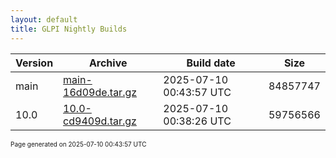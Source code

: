 ```yaml
---
layout: default
title: GLPI Nightly Builds
---
```


Version|Archive|Build date|Size
---|---|---|---
main|[main-16d09de.tar.gz](main-16d09de.tar.gz)|2025-07-10 00:43:57 UTC|84857747
10.0|[10.0-cd9409d.tar.gz](10.0-cd9409d.tar.gz)|2025-07-10 00:38:26 UTC|59756566

<font size="1">Page generated on 2025-07-10 00:43:57 UTC</font>
